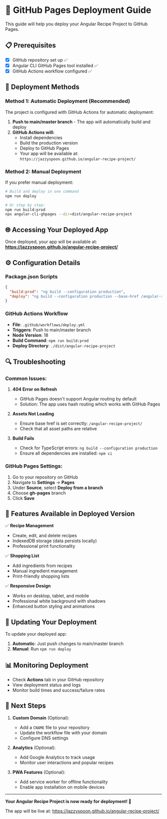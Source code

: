 # 🚀 GitHub Pages Deployment Guide

This guide will help you deploy your Angular Recipe Project to GitHub Pages.

## 📋 Prerequisites

- [x] GitHub repository set up ✅
- [x] Angular CLI GitHub Pages tool installed ✅
- [x] GitHub Actions workflow configured ✅

## 🔧 Deployment Methods

### Method 1: Automatic Deployment (Recommended)

The project is configured with GitHub Actions for automatic deployment:

1. **Push to main/master branch** - The app will automatically build and deploy
2. **GitHub Actions will:**
   - Install dependencies
   - Build the production version
   - Deploy to GitHub Pages
   - Your app will be available at: `https://jazzyspoon.github.io/angular-recipe-project/`

### Method 2: Manual Deployment

If you prefer manual deployment:

```bash
# Build and deploy in one command
npm run deploy

# Or step by step:
npm run build:prod
npx angular-cli-ghpages --dir=dist/angular-recipe-project
```

## 🌐 Accessing Your Deployed App

Once deployed, your app will be available at:
**https://jazzyspoon.github.io/angular-recipe-project/**

## ⚙️ Configuration Details

### Package.json Scripts
```json
{
  "build:prod": "ng build --configuration production",
  "deploy": "ng build --configuration production --base-href /angular-recipe-project/ && npx angular-cli-ghpages --dir=dist/angular-recipe-project"
}
```

### GitHub Actions Workflow
- **File**: `.github/workflows/deploy.yml`
- **Triggers**: Push to main/master branch
- **Node Version**: 18
- **Build Command**: `npm run build:prod`
- **Deploy Directory**: `./dist/angular-recipe-project`

## 🔍 Troubleshooting

### Common Issues:

1. **404 Error on Refresh**
   - GitHub Pages doesn't support Angular routing by default
   - Solution: The app uses hash routing which works with GitHub Pages

2. **Assets Not Loading**
   - Ensure base href is set correctly: `/angular-recipe-project/`
   - Check that all asset paths are relative

3. **Build Fails**
   - Check for TypeScript errors: `ng build --configuration production`
   - Ensure all dependencies are installed: `npm ci`

### GitHub Pages Settings:

1. Go to your repository on GitHub
2. Navigate to **Settings** → **Pages**
3. Under **Source**, select **Deploy from a branch**
4. Choose **gh-pages** branch
5. Click **Save**

## 📱 Features Available in Deployed Version

✅ **Recipe Management**
- Create, edit, and delete recipes
- IndexedDB storage (data persists locally)
- Professional print functionality

✅ **Shopping List**
- Add ingredients from recipes
- Manual ingredient management
- Print-friendly shopping lists

✅ **Responsive Design**
- Works on desktop, tablet, and mobile
- Professional white background with shadows
- Enhanced button styling and animations

## 🔄 Updating Your Deployment

To update your deployed app:

1. **Automatic**: Just push changes to main/master branch
2. **Manual**: Run `npm run deploy`

## 📊 Monitoring Deployment

- Check **Actions** tab in your GitHub repository
- View deployment status and logs
- Monitor build times and success/failure rates

## 🎯 Next Steps

1. **Custom Domain** (Optional):
   - Add a `CNAME` file to your repository
   - Update the workflow file with your domain
   - Configure DNS settings

2. **Analytics** (Optional):
   - Add Google Analytics to track usage
   - Monitor user interactions and popular recipes

3. **PWA Features** (Optional):
   - Add service worker for offline functionality
   - Enable app installation on mobile devices

---

**Your Angular Recipe Project is now ready for deployment! 🎉**

The app will be live at: https://jazzyspoon.github.io/angular-recipe-project/
